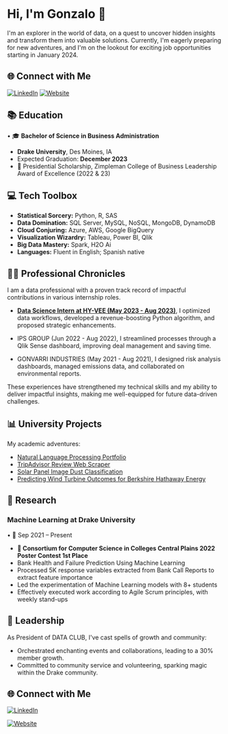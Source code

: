 # Hi, I'm Gonzalo 👋

I'm an explorer in the world of data, on a quest to uncover hidden insights and transform them into valuable solutions. Currently, I'm eagerly preparing for new adventures, and I'm on the lookout for exciting job opportunities starting in January 2024.

## 🌐 Connect with Me

[![LinkedIn](https://img.shields.io/badge/LinkedIn-Connect-blue?style=for-the-badge&logo=linkedin)](https://www.linkedin.com/in/gonzalo-valdenebro-035392157/) [![Website](https://img.shields.io/badge/Website-Visit-ff69b4?style=for-the-badge&logo=google-chrome)](https://sites.google.com/view/gonzalo-valdenebro/home)


## 📚 Education

• 🎓 **Bachelor of Science in Business Administration**
  - **Drake University**, Des Moines, IA
  - Expected Graduation: **December 2023**
  - 🏅 Presidential Scholarship, Zimpleman College of Business Leadership Award of Excellence (2022 & 23)

## 💻 Tech Toolbox

- **Statistical Sorcery:** Python, R, SAS
- **Data Domination:** SQL Server, MySQL, NoSQL, MongoDB, DynamoDB
- **Cloud Conjuring:** Azure, AWS, Google BigQuery
- **Visualization Wizardry:** Tableau, Power BI, Qlik
- **Big Data Mastery:** Spark, H2O Ai
- **Languages:** Fluent in English; Spanish native

## 👨‍💼 Professional Chronicles

I am a data professional with a proven track record of impactful contributions in various internship roles.

- **[Data Science Intern at HY-VEE (May 2023 - Aug 2023)](https://sites.google.com/d/185JFTGI6dKBHoIgy86Nrrn3KyNdDj55Q/p/1JP5rQLdW1SgI6cHVirWKVrrGF_laRfsF/edit?authuser=1)**, I optimized data workflows, developed a revenue-boosting Python algorithm, and proposed strategic enhancements.

- IPS GROUP (Jun 2022 - Aug 2022), I streamlined processes through a Qlik Sense dashboard, improving deal management and saving time.

- GONVARRI INDUSTRIES (May 2021 - Aug 2021), I designed risk analysis dashboards, managed emissions data, and collaborated on environmental reports.

These experiences have strengthened my technical skills and my ability to deliver impactful insights, making me well-equipped for future data-driven challenges.

## 📊 University Projects

My academic adventures:

- [Natural Language Processing Portfolio](https://github.com/gonzalovaldenebro/NaturalLanguageProcessing-Portfolio)
- [TripAdvisor Review Web Scraper](https://github.com/gonzalovaldenebro/TripAdvisorReviewsWebScrapper)
- [Solar Panel Image Dust Classification](https://github.com/gonzalovaldenebro/Solar_Pannel_Dust_Classification)
- [Predicting Wind Turbine Outcomes for Berkshire Hathaway Energy](https://github.com/gonzalovaldenebro/DataAnalyticsCapstone)

## 🌌 Research 

### Machine Learning at Drake University
• 📅 Sep 2021 – Present
-  **🏅 Consortium for Computer Science in Colleges Central Plains 2022 Poster Contest 1st Place** 
- Bank Health and Failure Prediction Using Machine Learning
- Processed 5K response variables extracted from Bank Call Reports to extract feature importance
- Led the experimentation of Machine Learning models with 8+ students
- Effectively executed work according to Agile Scrum principles, with weekly stand-ups


## 👥 Leadership
As President of DATA CLUB, I've cast spells of growth and community:

- Orchestrated enchanting events and collaborations, leading to a 30% member growth.
- Committed to community service and volunteering, sparking magic within the Drake community.

## 🌐 Connect with Me

[![LinkedIn](https://img.shields.io/badge/LinkedIn-Connect-blue?style=for-the-badge&logo=linkedin)](https://www.linkedin.com/in/gonzalo-valdenebro-035392157/)

[![Website](https://img.shields.io/badge/Website-Visit-ff69b4?style=for-the-badge&logo=google-chrome)](https://sites.google.com/view/gonzalo-valdenebro/home)



